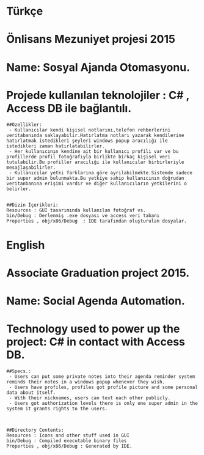 # Türkçe

# Önlisans Mezuniyet projesi 2015

# Name: Sosyal Ajanda Otomasyonu.
# Projede kullanılan teknolojiler : C# , Access DB ile bağlantılı.
~~~~
##Özellikler:
 - Kullanıcılar kendi kişisel notlarını,telefon rehberlerini veritabanında saklayabilir.Hatırlatma notları yazarak kendilerine hatırlatmak istedikleri şeyleri windows popup aracılığı ile istedikleri zaman hatırlatabilirler.
 - Her kullanıcının kendine ait bir kullanıcı profili var ve bu profillerde profil fotoğrafıyla birlikte birkaç kişisel veri tutulabilir.Bu profiller aracılığı ile kullanıcılar birbirleriyle mesajlaşabilirler.
 - Kullanıcılar yetki farklarına göre ayrılabilmekte.Sistemde sadece bir super admin bulunmakta.Bu yetkiye sahip kullanıcının doğrudan veritanbanına erişimi vardır ve diğer kullanıcıların yetkilerini o belirler.


##Dizin İçerikleri:
Resources : GUI tasarımında kullanılan fotoğraf vs.
bin/Debug : Derlenmiş .exe dosyası ve access veri tabanı
Properties , obj/x86/Debug  : IDE tarafından oluşturulan dosyalar.

~~~~
# English

# Associate Graduation project 2015.

# Name: Social Agenda Automation.
# Technology used to power up the project: C# in contact with Access DB.
~~~~
##Specs.:
 - Users can put some private notes into their agenda reminder system reminds their notes in a windows popup whenever they wish.
 - Users have profiles, profiles got profile picture and some personal data about itself.
 - With their nicknames, users can text each other publicly.
 - Users got authorization levels there is only one super admin in the system it grants rights to the users.



##Directory Contents:
Resources : Icons and other stuff used in GUI
bin/Debug : Compiled executable binary files
Properties , obj/x86/Debug : Generated by IDE.
~~~~


